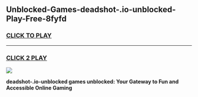 
## Unblocked-Games-deadshot-.io-unblocked-Play-Free-8fyfd
<h3>
<a href="https://premium76.site?title=deadshot-.io-unblocked&ref=23A">CLICK TO PLAY</a></h3>
<hr>

<h3>
<a href="https://premium76.site?title=deadshot-.io-unblocked&ref=23A">CLICK 2 PLAY</a>
  
</h3>

<a href="https://premium76.site?title=deadshot-.io-unblocked&ref=23A"><img src="https://clearcache.store/games.png"></a>


**deadshot-.io-unblocked games unblocked: Your Gateway to Fun and Accessible Online Gaming**
